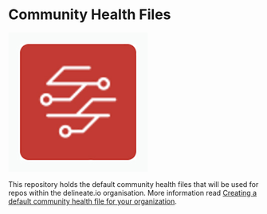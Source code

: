 # Community Health Files

![delineate.io](assets/delineateio.jpg)

This repository holds the default community health files that will be used for repos within the delineate.io organisation.  More information read
[Creating a default community health file for your organization](https://help.github.com/en/articles/creating-a-default-community-health-file-for-your-organization).
